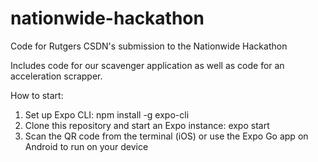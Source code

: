 # nationwide-hackathon

Code for Rutgers CSDN's submission to the Nationwide Hackathon

Includes code for our scavenger application as well as code for an acceleration scrapper.

How to start:
1. Set up Expo CLI: npm install -g expo-cli
2. Clone this repository and start an Expo instance: expo start
3. Scan the QR code from the terminal (iOS) or use the Expo Go app on Android to run on your device